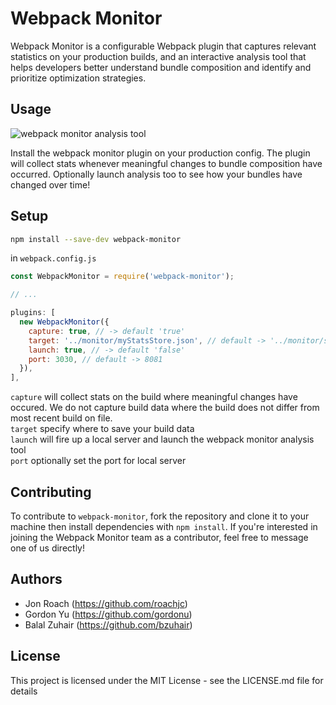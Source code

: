 # Webpack Monitor
Webpack Monitor is a configurable Webpack plugin that captures relevant statistics on your production builds, and an interactive analysis tool that helps developers better understand bundle composition and identify and prioritize optimization strategies.

## Usage

![webpack monitor analysis tool](https://roachjc.github.io/main3.gif)

Install the webpack monitor plugin on your production config. The plugin will collect stats whenever meaningful changes to bundle composition have occurred. Optionally launch analysis too to see how your bundles have changed over time!

## Setup
```sh
npm install --save-dev webpack-monitor
```

in `webpack.config.js`
```js
const WebpackMonitor = require('webpack-monitor');

// ...

plugins: [
  new WebpackMonitor({
    capture: true, // -> default 'true'
    target: '../monitor/myStatsStore.json', // default -> '../monitor/stats.json'
    launch: true, // -> default 'false'
    port: 3030, // default -> 8081
  }),
],
```

`capture` will collect stats on the build where meaningful changes have occured. We do not capture build data where the build does not differ from most recent build on file.  
`target` specify where to save your build data  
`launch` will fire up a local server and launch the webpack monitor analysis tool  
`port` optionally set the port for local server

## Contributing
To contribute to `webpack-monitor`, fork the repository and clone it to your machine then install dependencies with `npm install`. If you're interested in joining the Webpack Monitor team as a contributor, feel free to message one of us directly!

## Authors

- Jon Roach (https://github.com/roachjc)
- Gordon Yu (https://github.com/gordonu)
- Balal Zuhair (https://github.com/bzuhair)

## License

This project is licensed under the MIT License - see the LICENSE.md file for details

